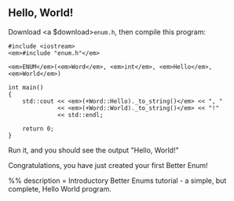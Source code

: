 ## Hello, World!

Download <a $download><code>enum.h</code></a>, then compile this program:

    #include <iostream>
    <em>#include "enum.h"</em>

    <em>ENUM</em>(<em>Word</em>, <em>int</em>, <em>Hello</em>, <em>World</em>)

    int main()
    {
        std::cout << <em>(+Word::Hello)._to_string()</em> << ", "
                  << <em>(+Word::World)._to_string()</em> << "!"
                  << std::endl;

        return 0;
    }

Run it, and you should see the output "Hello, World!"

Congratulations, you have just created your first Better Enum!

%% description = Introductory Better Enums tutorial - a simple, but complete,
Hello World program.
